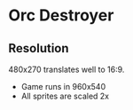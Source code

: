 # Orc Destroyer

## Resolution

480x270 translates well to 16:9.

* Game runs in 960x540
* All sprites are scaled 2x